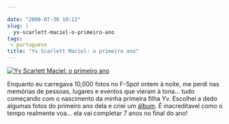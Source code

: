 ```yaml
---

date: "2008-07-30 10:12"
slug: |
  yv-scarlett-maciel-o-primeiro-ano
tags:
 - portuguese
title: "Yv Scarlett Maciel: o primeiro ano"
---
```


[![Yv Scarlett Maciel: o primeiro
ano](http://www.ogmaciel.com/wp-content/uploads/2008/07/firstyear-300x187.png)](http://www.ogmaciel.com/wp-content/uploads/2008/07/firstyear.png)

Enquanto eu carregava 10,000 fotos no F-Spot ontem à noite, me perdi nas
memórias de pessoas, lugares e eventos que vieram à tona... tudo
começando com o nascimento da minha primeira filha Yv. Escolhei a dedo
algumas fotos do primeiro ano dela e criei um
[álbum](http://www.flickr.com/photos/ogmaciel/sets/72157606447407699). É
inacreditavel como o tempo realmente voa... ela vai completar 7 anos no
final do ano!
